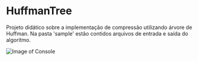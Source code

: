 # HuffmanTree

Projeto didático sobre a implementação de compressão utilizando árvore de Huffman. Na pasta 'sample' estão contidos arquivos de entrada e saída do algoritmo.

![Image of Console](https://i.imgur.com/GuOihko.png)
